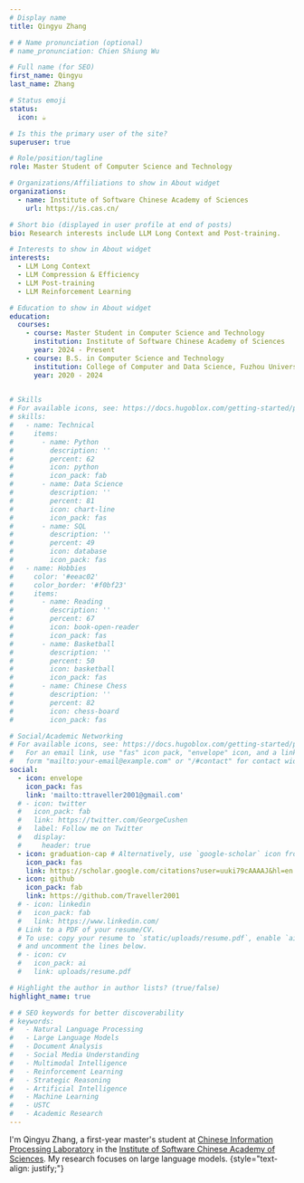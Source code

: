 ```yaml
---
# Display name
title: Qingyu Zhang

# # Name pronunciation (optional)
# name_pronunciation: Chien Shiung Wu

# Full name (for SEO)
first_name: Qingyu
last_name: Zhang

# Status emoji
status:
  icon: ☕️

# Is this the primary user of the site?
superuser: true

# Role/position/tagline
role: Master Student of Computer Science and Technology

# Organizations/Affiliations to show in About widget
organizations:
  - name: Institute of Software Chinese Academy of Sciences
    url: https://is.cas.cn/

# Short bio (displayed in user profile at end of posts)
bio: Research interests include LLM Long Context and Post-training.

# Interests to show in About widget
interests:
  - LLM Long Context
  - LLM Compression & Efficiency
  - LLM Post-training
  - LLM Reinforcement Learning

# Education to show in About widget
education:
  courses:
    - course: Master Student in Computer Science and Technology
      institution: Institute of Software Chinese Academy of Sciences
      year: 2024 - Present
    - course: B.S. in Computer Science and Technology
      institution: College of Computer and Data Science, Fuzhou University
      year: 2020 - 2024
    

# Skills
# For available icons, see: https://docs.hugoblox.com/getting-started/page-builder/#icons
# skills:
#   - name: Technical
#     items:
#       - name: Python
#         description: ''
#         percent: 62
#         icon: python
#         icon_pack: fab
#       - name: Data Science
#         description: ''
#         percent: 81
#         icon: chart-line
#         icon_pack: fas
#       - name: SQL
#         description: ''
#         percent: 49
#         icon: database
#         icon_pack: fas
#   - name: Hobbies
#     color: '#eeac02'
#     color_border: '#f0bf23'
#     items:
#       - name: Reading
#         description: ''
#         percent: 67
#         icon: book-open-reader
#         icon_pack: fas
#       - name: Basketball
#         description: ''
#         percent: 50
#         icon: basketball
#         icon_pack: fas
#       - name: Chinese Chess
#         description: ''
#         percent: 82
#         icon: chess-board
#         icon_pack: fas

# Social/Academic Networking
# For available icons, see: https://docs.hugoblox.com/getting-started/page-builder/#icons
#   For an email link, use "fas" icon pack, "envelope" icon, and a link in the
#   form "mailto:your-email@example.com" or "/#contact" for contact widget.
social:
  - icon: envelope
    icon_pack: fas
    link: 'mailto:ttraveller2001@gmail.com'
  # - icon: twitter
  #   icon_pack: fab
  #   link: https://twitter.com/GeorgeCushen
  #   label: Follow me on Twitter
  #   display:
  #     header: true
  - icon: graduation-cap # Alternatively, use `google-scholar` icon from `ai` icon pack
    icon_pack: fas
    link: https://scholar.google.com/citations?user=uuki79cAAAAJ&hl=en
  - icon: github
    icon_pack: fab
    link: https://github.com/Traveller2001
  # - icon: linkedin
  #   icon_pack: fab
  #   link: https://www.linkedin.com/
  # Link to a PDF of your resume/CV.
  # To use: copy your resume to `static/uploads/resume.pdf`, enable `ai` icons in `params.yaml`,
  # and uncomment the lines below.
  # - icon: cv
  #   icon_pack: ai
  #   link: uploads/resume.pdf

# Highlight the author in author lists? (true/false)
highlight_name: true

# # SEO keywords for better discoverability
# keywords:
#   - Natural Language Processing
#   - Large Language Models
#   - Document Analysis
#   - Social Media Understanding
#   - Multimodal Intelligence
#   - Reinforcement Learning
#   - Strategic Reasoning
#   - Artificial Intelligence
#   - Machine Learning
#   - USTC
#   - Academic Research
---
```


I'm Qingyu Zhang, a first-year master's student at <a href="https://www.icip.org.cn/">Chinese Information Processing Laboratory</a> in the <a href="https://is.cas.cn">Institute of Software Chinese Academy of Sciences</a>. My research focuses on large language models. 
{style="text-align: justify;"}

